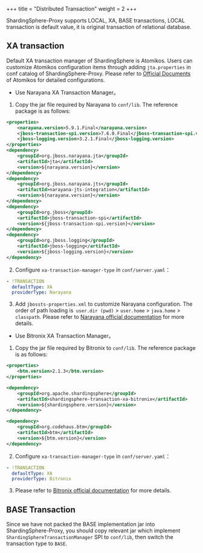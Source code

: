 +++
title = "Distributed Transaction"
weight = 2
+++

ShardingSphere-Proxy supports LOCAL, XA, BASE transactions, LOCAL transaction is default value, it is original transaction of relational database.

## XA transaction

Default XA transaction manager of ShardingSphere is Atomikos. Users can customize Atomikos configuration items through adding `jta.properties` in conf catalog of ShardingSphere-Proxy. Please refer to [Official Documents](https://www.atomikos.com/Documentation/JtaProperties) of Atomikos for detailed configurations.

* Use Narayana XA Transaction Manager。

1. Copy the jar file required by Narayana to `conf/lib`. The reference package is as follows:

```xml
<properties>
    <narayana.version>5.9.1.Final</narayana.version>
    <jboss-transaction-spi.version>7.6.0.Final</jboss-transaction-spi.version>
    <jboss-logging.version>3.2.1.Final</jboss-logging.version>
</properties>
<dependency>
    <groupId>org.jboss.narayana.jta</groupId>
    <artifactId>jta</artifactId>
    <version>${narayana.version}</version>
</dependency>
<dependency>
    <groupId>org.jboss.narayana.jts</groupId>
    <artifactId>narayana-jts-integration</artifactId>
    <version>${narayana.version}</version>
</dependency>
<dependency>
    <groupId>org.jboss</groupId>
    <artifactId>jboss-transaction-spi</artifactId>
    <version>${jboss-transaction-spi.version}</version>
</dependency>
<dependency>
    <groupId>org.jboss.logging</groupId>
    <artifactId>jboss-logging</artifactId>
    <version>${jboss-logging.version}</version>
</dependency>
```

2. Configure `xa-transaction-manager-type` in `conf/server.yaml`：

```yaml
- !TRANSACTION
  defaultType: XA
  providerType: Narayana
```

3. Add `jbossts-properties.xml` to customize Narayana configuration.
The order of path loading is` user.dir (pwd)` > `user.home` > `java.home` > `classpath`.
Please refer to [Narayana official documentation](https://narayana.io/documentation/index.html) for more details.

* Use Bitronix XA Transaction Manager。

1. Copy the jar file required by Bitronix to `conf/lib`. The reference package is as follows:

```xml
<properties>
    <btm.version>2.1.3</btm.version>
</properties>

<dependency>
    <groupId>org.apache.shardingsphere</groupId>
    <artifactId>shardingsphere-transaction-xa-bitronix</artifactId>
    <version>${shardingsphere.version}</version>
</dependency>

<dependency>
    <groupId>org.codehaus.btm</groupId>
    <artifactId>btm</artifactId>
    <version>${btm.version}</version>
</dependency>
``` 

2. Configure `xa-transaction-manager-type` in `conf/server.yaml`：

```yaml
- !TRANSACTION
  defaultType: XA
  providerType: Bitronix
```

3. Please refer to [Bitronix official documentation](https://github.com/bitronix/btm/wiki) for more details.

## BASE Transaction

Since we have not packed the BASE implementation jar into ShardingSphere-Proxy, you should copy relevant jar which implement `ShardingSphereTransactionManager` SPI to `conf/lib`, then switch the transaction type to `BASE`.
